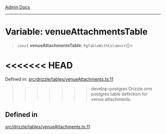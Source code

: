[Admin Docs](/)

***

# Variable: venueAttachmentsTable

> `const` **venueAttachmentsTable**: `PgTableWithColumns`\<\{\}\>

<<<<<<< HEAD
=======
Defined in: [src/drizzle/tables/venueAttachments.ts:11](https://github.com/PalisadoesFoundation/talawa-api/blob/37e2d6abe1cabaa02f97a3c6c418b81e8fcb5a13/src/drizzle/tables/venueAttachments.ts#L11)

>>>>>>> develop-postgres
Drizzle orm postgres table definition for venue attachments.

## Defined in

[src/drizzle/tables/venueAttachments.ts:11](https://github.com/NishantSinghhhhh/talawa-api/blob/ff0f1d6ae21d3428519b64e42fe3bfdff573cb6e/src/drizzle/tables/venueAttachments.ts#L11)
